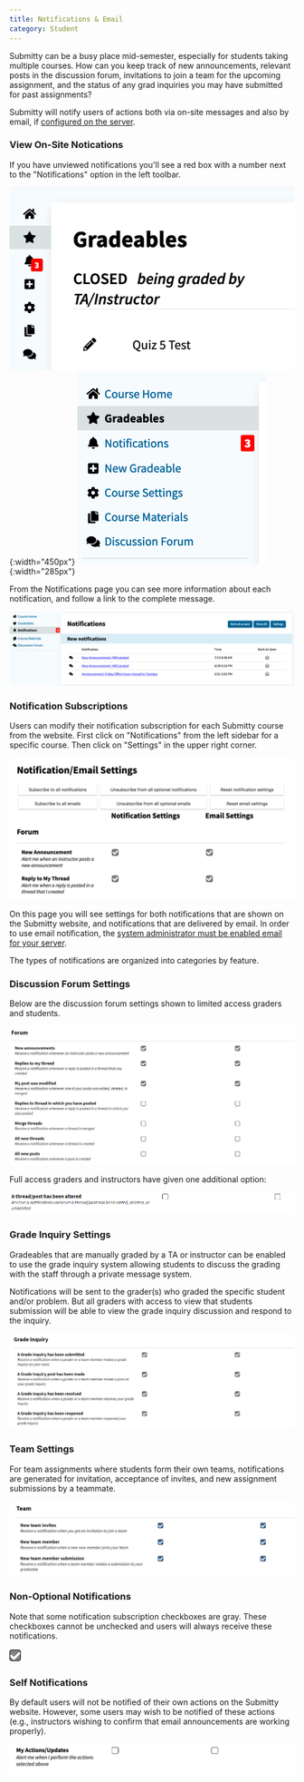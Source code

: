 ```yaml
---
title: Notifications & Email
category: Student
---
```


Submitty can be a busy place mid-semester, especially for students
taking multiple courses.  How can you keep track of new announcements,
relevant posts in the discussion forum, invitations to join a team for
the upcoming assignment, and the status of any grad inquiries you may
have submitted for past assignments?

Submitty will notify users of actions both via on-site messages and
also by email, if [configured on the server](../sysadmin/email_configuration).



### View On-Site Notications

If you have unviewed notifications you'll see a red box with a number
next to the "Notifications" option in the left toolbar.

![](/images/notifications/notification_collapsed.png){:width="450px"}
![](/images/notifications/notification_expanded.png){:width="285px"}

From the Notifications page you can see more information about each
notification, and follow a link to the complete message.

![](/images/notifications/notification_page.png)


### Notification Subscriptions

Users can modify their notification subscription for each Submitty
course from the website.  First click on "Notifications" from the left
sidebar for a specific course.  Then click on "Settings" in the upper
right corner.

![](/images/notifications/notification_settings_page.PNG)

On this page you will see settings for both notifications that are
shown on the Submitty website, and notifications that are delivered by
email.  In order to use email notification, the [system administrator
must be enabled email for your
server](../sysadmin/email_configuration).

The types of notifications are organized into categories by feature.


### Discussion Forum Settings

Below are the discussion forum settings shown to limited access graders
and students.

![](/images/notifications/forum_notification_settings.PNG)


Full access graders and instructors have given one additional option:

![](/images/notifications/forum_notification_settings_full.PNG)


### Grade Inquiry Settings

Gradeables that are manually graded by a TA or instructor can be
enabled to use the grade inquiry system allowing students to discuss
the grading with the staff through a private message system.

Notifications will be sent to the grader(s) who graded the specific
student and/or problem.  But all graders with access to view that
students submission will be able to view the grade inquiry discussion
and respond to the inquiry.

![](/images/notifications/grade_inquiry_notification_settings.PNG)


### Team Settings

For team assignments where students form their own teams,
notifications are generated for invitation, acceptance of invites, and
new assignment submissions by a teammate.

![](/images/notifications/team_notification_settings.PNG)


### Non-Optional Notifications

Note that some notification subscription checkboxes are gray.  These
checkboxes cannot be unchecked and users will always receive these
notifications.

![](/images/notifications/disabled_checkbox.PNG)


### Self Notifications

By default users will not be notified of their own actions on the
Submitty website.  However, some users may wish to be notified of
these actions (e.g., instructors wishing to confirm that email
announcements are working properly).

![](/images/notifications/self_notifications.png)

